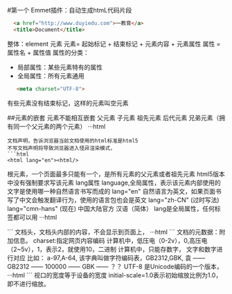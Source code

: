 #第一个
Emmet插件：自动生成htmL代码片段
```html
  <a href="http://www.duyiedu.com">一教育</a>
  <title>Document</title>
```
整体：element 元素
元素= 起始标记 + 结束标记 + 元素内容 + 元素属性
属性 = 属性名 + 属性值
属性的分类：
- 局部属性：某些元素特有的属性
- 全局属性：所有元素通用
```html
   <meta charset="UTF-8">
```
有些元素没有结束标记，这样的元素叫空元素

##元素的嵌套
元素不能相互嵌套
父元素 子元素 祖先元素 后代元素 兄弟元素（拥有同一个父元素的两个元素）
···html
<!DOCTYPE html>
```
文档声明，告诉浏览器当前文档使用的html标准是html5
不写文档声明将导致浏览器进入怪异渲染模式，
```html
<html lang="en"><html/>
```
根元素，一个页面最多只能有一个，是所有元素的父元素或者祖先元素
html5版本中没有强制要求写该元素
lang属性 language,全局属性，表示该元素内部使用的文字是使用哪一种自然语言书写而成的
lang="en" 自然语言为英文，如果页面书写了中文会触发翻译行为，使用的语言包也会是英文
lang="zh-CN"  (过时写法)  lang="cmn-hans" (现在) 中国大陆官方 汉语（简体）
lang是全局属性，任何标签都可以用
···html
<head>

</head>
```
文档头，文档头内部的内容，不会显示到页面上，
···html
<meta>
```
文档的元数据：附加信息。
charset:指定网页内容编码
计算机中，低压电（0-2v），0,高压电（2~5v），1，表示2，就使用10，二进制
计算机中，只能存数字，
文字和数字进行对应
比如： a-97,A-64,
该字典叫做字符编码表，GB2312,GBK,
袁 —— GB2312 —— 100000 —— GBK —— ？？
UTF-8 是Unicode编码的一个版本，
···html
 <meta name="viewport" content="width=device-width, initial-scale=1.0">
```
视口的宽度等于设备的宽度 initial-scale=1.0表示初始缩放比例为1.0，即不进行缩放。
